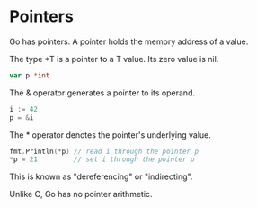 # Pointers
Go has pointers. A pointer holds the memory address of a value.

The type *T is a pointer to a T value. Its zero value is nil.
```go
var p *int
```
The & operator generates a pointer to its operand.
```go
i := 42
p = &i
```
The * operator denotes the pointer's underlying value.
```go
fmt.Println(*p) // read i through the pointer p
*p = 21         // set i through the pointer p
```
This is known as "dereferencing" or "indirecting".

Unlike C, Go has no pointer arithmetic.